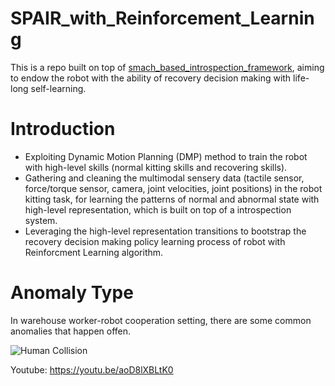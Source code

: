 [//]: # (Image References)
[image1]: https://github.com/YijiongLin/SPAIR_with_RL/blob/master/hc.gif "human collision"


# SPAIR_with_Reinforcement_Learning
 
This is a repo built on top of [smach_based_introspection_framework](https://github.com/birlrobotics/smach_based_introspection_framework), aiming to endow the robot with the ability of recovery decision making with life-long self-learning.

# Introduction
* Exploiting Dynamic Motion Planning (DMP) method to train the robot with high-level skills (normal kitting skills and recovering skills).
* Gathering and cleaning the multimodal sensery data (tactile sensor, force/torque sensor, camera, joint velocities, joint positions) in the robot kitting task, for learning the patterns of normal and abnormal state with high-level representation, which is built on top of a introspection system.
* Leveraging the high-level representation transitions to bootstrap the recovery decision making policy learning process of robot with Reinforcment Learning algorithm.

# Anomaly Type
In warehouse worker-robot cooperation setting, there are some common anomalies that happen offen.

![Human Collision][image1]


Youtube: https://youtu.be/aoD8lXBLtK0


